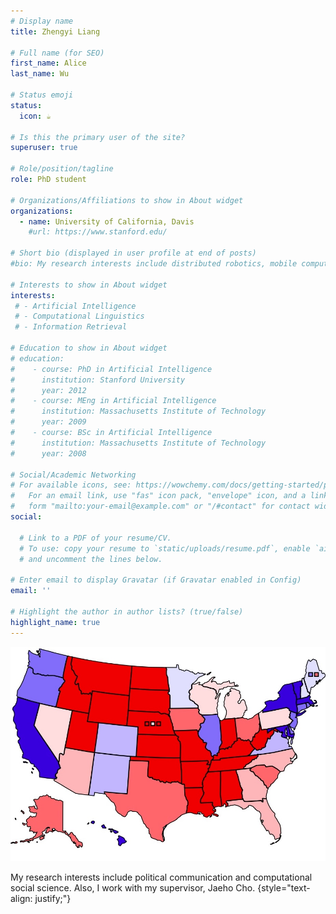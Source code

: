 ```yaml
---
# Display name
title: Zhengyi Liang

# Full name (for SEO)
first_name: Alice
last_name: Wu

# Status emoji
status:
  icon: ☕️

# Is this the primary user of the site?
superuser: true

# Role/position/tagline
role: PhD student

# Organizations/Affiliations to show in About widget
organizations:
  - name: University of California, Davis
    #url: https://www.stanford.edu/
 
# Short bio (displayed in user profile at end of posts)
#bio: My research interests include distributed robotics, mobile computing and programmable matter.

# Interests to show in About widget
interests:
 # - Artificial Intelligence
 # - Computational Linguistics
 # - Information Retrieval

# Education to show in About widget
# education:
#    - course: PhD in Artificial Intelligence
#      institution: Stanford University
#      year: 2012
#    - course: MEng in Artificial Intelligence
#      institution: Massachusetts Institute of Technology
#      year: 2009
#    - course: BSc in Artificial Intelligence
#      institution: Massachusetts Institute of Technology
#      year: 2008

# Social/Academic Networking
# For available icons, see: https://wowchemy.com/docs/getting-started/page-builder/#icons
#   For an email link, use "fas" icon pack, "envelope" icon, and a link in the
#   form "mailto:your-email@example.com" or "/#contact" for contact widget.
social:
  
  # Link to a PDF of your resume/CV.
  # To use: copy your resume to `static/uploads/resume.pdf`, enable `ai` icons in `params.yaml`,
  # and uncomment the lines below.

# Enter email to display Gravatar (if Gravatar enabled in Config)
email: ''

# Highlight the author in author lists? (true/false)
highlight_name: true
---
```


![state map in red and blue!](/assets/media/map.png)

My research interests include political communication and computational social science. Also, I work with my supervisor, Jaeho Cho. 
{style="text-align: justify;"}